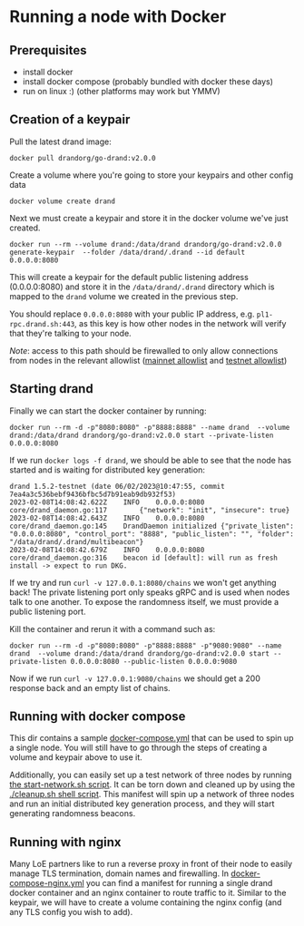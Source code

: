 # Running a node with Docker

## Prerequisites
- install docker
- install docker compose (probably bundled with docker these days)
- run on linux :) (other platforms may work but YMMV)

## Creation of a keypair

Pull the latest drand image:
```shell
docker pull drandorg/go-drand:v2.0.0
```

Create a volume where you're going to store your keypairs and other config data
```shell
docker volume create drand
```

Next we must create a keypair and store it in the docker volume we've just created.

```shell
docker run --rm --volume drand:/data/drand drandorg/go-drand:v2.0.0 generate-keypair  --folder /data/drand/.drand --id default 0.0.0.0:8080
```

This will create a keypair for the default public listening address (0.0.0.0:8080) and store it in the `/data/drand/.drand` directory
which is mapped to the `drand` volume we created in the previous step.

You should replace `0.0.0.0:8080` with your public IP address, e.g. `pl1-rpc.drand.sh:443`, as this key is how other nodes in the network
will verify that they're talking to your node.

_Note_: access to this path should be firewalled to only allow connections from nodes in the relevant allowlist ([mainnet allowlist](https://github.com/drand/loe-mainnet-allowlist/) and [testnet allowlist](https://github.com/drand/loe-testnet-allowlist/))


## Starting drand
Finally we can start the docker container by running:
```shell
docker run --rm -d -p"8080:8080" -p"8888:8888" --name drand  --volume drand:/data/drand drandorg/go-drand:v2.0.0 start --private-listen 0.0.0.0:8080
```

If we run `docker logs -f drand`, we should be able to see that the node has started and is waiting for distributed key generation:
```
drand 1.5.2-testnet (date 06/02/2023@10:47:55, commit 7ea4a3c536bebf9436bfbc5d7b91eab9db932f53)
2023-02-08T14:08:42.622Z	INFO	0.0.0.0:8080	core/drand_daemon.go:117		{"network": "init", "insecure": true}
2023-02-08T14:08:42.643Z	INFO	0.0.0.0:8080	core/drand_daemon.go:145	DrandDaemon initialized	{"private_listen": "0.0.0.0:8080", "control_port": "8888", "public_listen": "", "folder": "/data/drand/.drand/multibeacon"}
2023-02-08T14:08:42.679Z	INFO	0.0.0.0:8080	core/drand_daemon.go:316	beacon id [default]: will run as fresh install -> expect to run DKG.
```

If we try and run `curl -v 127.0.0.1:8080/chains` we won't get anything back! The private listening port only speaks gRPC and is used when
nodes talk to one another. To expose the randomness itself, we must provide a public listening port.

Kill the container and rerun it with a command such as:
```shell
docker run --rm -d -p"8080:8080" -p"8888:8888" -p"9080:9080" --name drand  --volume drand:/data/drand drandorg/go-drand:v2.0.0 start --private-listen 0.0.0.0:8080 --public-listen 0.0.0.0:9080
```

Now if we run `curl -v 127.0.0.1:9080/chains` we should get a 200 response back and an empty list of chains.

## Running with docker compose
This dir contains a sample [docker-compose.yml](./docker-compose.yml) that can be used to spin up a single node. You will still have to go through
the steps of creating a volume and keypair above to use it.

Additionally, you can easily set up a test network of three nodes by running [the start-network.sh script](./start-network.sh).
It can be torn down and cleaned up by using the [./cleanup.sh shell script](./cleanup.sh).
This manifest will spin up a network of three nodes and run an initial distributed key generation process, and they will start generating randomness beacons.

## Running with nginx
Many LoE partners like to run a reverse proxy in front of their node to easily manage TLS termination, domain names and firewalling.
In [docker-compose-nginx.yml](./docker-compose-nginx.yml) you can find a manifest for running a single drand docker container and an
nginx container to route traffic to it. Similar to the keypair, we will have to create a volume containing the nginx config (and any TLS config you wish to add).
